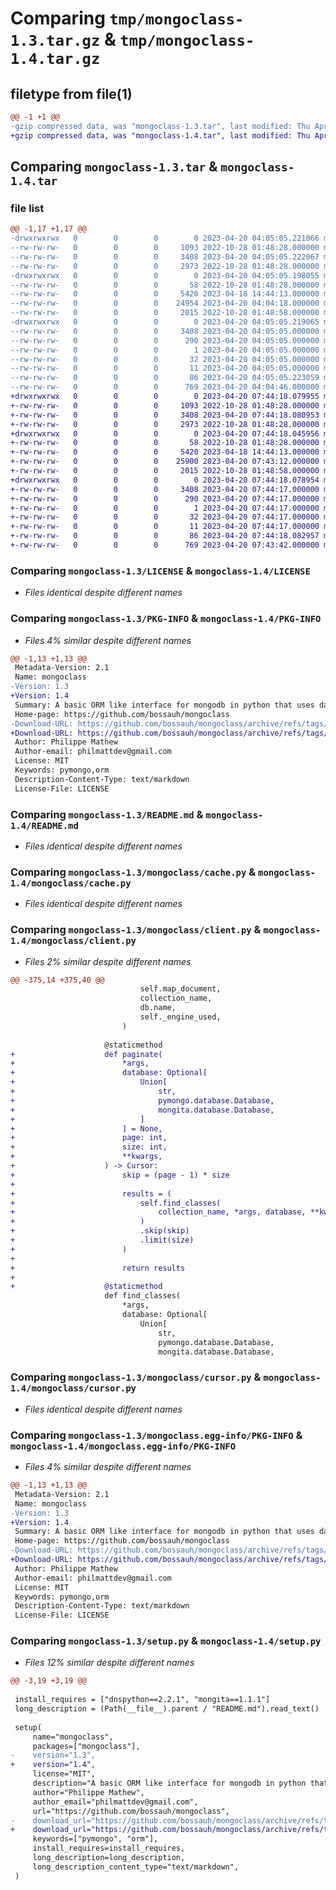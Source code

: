 # Comparing `tmp/mongoclass-1.3.tar.gz` & `tmp/mongoclass-1.4.tar.gz`

## filetype from file(1)

```diff
@@ -1 +1 @@
-gzip compressed data, was "mongoclass-1.3.tar", last modified: Thu Apr 20 04:05:05 2023, max compression
+gzip compressed data, was "mongoclass-1.4.tar", last modified: Thu Apr 20 07:44:18 2023, max compression
```

## Comparing `mongoclass-1.3.tar` & `mongoclass-1.4.tar`

### file list

```diff
@@ -1,17 +1,17 @@
-drwxrwxrwx   0        0        0        0 2023-04-20 04:05:05.221066 mongoclass-1.3/
--rw-rw-rw-   0        0        0     1093 2022-10-28 01:48:28.000000 mongoclass-1.3/LICENSE
--rw-rw-rw-   0        0        0     3408 2023-04-20 04:05:05.222067 mongoclass-1.3/PKG-INFO
--rw-rw-rw-   0        0        0     2973 2022-10-28 01:48:28.000000 mongoclass-1.3/README.md
-drwxrwxrwx   0        0        0        0 2023-04-20 04:05:05.198055 mongoclass-1.3/mongoclass/
--rw-rw-rw-   0        0        0       58 2022-10-28 01:48:28.000000 mongoclass-1.3/mongoclass/__init__.py
--rw-rw-rw-   0        0        0     5420 2023-04-18 14:44:13.000000 mongoclass-1.3/mongoclass/cache.py
--rw-rw-rw-   0        0        0    24954 2023-04-20 04:04:18.000000 mongoclass-1.3/mongoclass/client.py
--rw-rw-rw-   0        0        0     2015 2022-10-28 01:48:58.000000 mongoclass-1.3/mongoclass/cursor.py
-drwxrwxrwx   0        0        0        0 2023-04-20 04:05:05.219065 mongoclass-1.3/mongoclass.egg-info/
--rw-rw-rw-   0        0        0     3408 2023-04-20 04:05:05.000000 mongoclass-1.3/mongoclass.egg-info/PKG-INFO
--rw-rw-rw-   0        0        0      290 2023-04-20 04:05:05.000000 mongoclass-1.3/mongoclass.egg-info/SOURCES.txt
--rw-rw-rw-   0        0        0        1 2023-04-20 04:05:05.000000 mongoclass-1.3/mongoclass.egg-info/dependency_links.txt
--rw-rw-rw-   0        0        0       32 2023-04-20 04:05:05.000000 mongoclass-1.3/mongoclass.egg-info/requires.txt
--rw-rw-rw-   0        0        0       11 2023-04-20 04:05:05.000000 mongoclass-1.3/mongoclass.egg-info/top_level.txt
--rw-rw-rw-   0        0        0       86 2023-04-20 04:05:05.223059 mongoclass-1.3/setup.cfg
--rw-rw-rw-   0        0        0      769 2023-04-20 04:04:46.000000 mongoclass-1.3/setup.py
+drwxrwxrwx   0        0        0        0 2023-04-20 07:44:18.079955 mongoclass-1.4/
+-rw-rw-rw-   0        0        0     1093 2022-10-28 01:48:28.000000 mongoclass-1.4/LICENSE
+-rw-rw-rw-   0        0        0     3408 2023-04-20 07:44:18.080953 mongoclass-1.4/PKG-INFO
+-rw-rw-rw-   0        0        0     2973 2022-10-28 01:48:28.000000 mongoclass-1.4/README.md
+drwxrwxrwx   0        0        0        0 2023-04-20 07:44:18.045956 mongoclass-1.4/mongoclass/
+-rw-rw-rw-   0        0        0       58 2022-10-28 01:48:28.000000 mongoclass-1.4/mongoclass/__init__.py
+-rw-rw-rw-   0        0        0     5420 2023-04-18 14:44:13.000000 mongoclass-1.4/mongoclass/cache.py
+-rw-rw-rw-   0        0        0    25900 2023-04-20 07:43:12.000000 mongoclass-1.4/mongoclass/client.py
+-rw-rw-rw-   0        0        0     2015 2022-10-28 01:48:58.000000 mongoclass-1.4/mongoclass/cursor.py
+drwxrwxrwx   0        0        0        0 2023-04-20 07:44:18.078954 mongoclass-1.4/mongoclass.egg-info/
+-rw-rw-rw-   0        0        0     3408 2023-04-20 07:44:17.000000 mongoclass-1.4/mongoclass.egg-info/PKG-INFO
+-rw-rw-rw-   0        0        0      290 2023-04-20 07:44:17.000000 mongoclass-1.4/mongoclass.egg-info/SOURCES.txt
+-rw-rw-rw-   0        0        0        1 2023-04-20 07:44:17.000000 mongoclass-1.4/mongoclass.egg-info/dependency_links.txt
+-rw-rw-rw-   0        0        0       32 2023-04-20 07:44:17.000000 mongoclass-1.4/mongoclass.egg-info/requires.txt
+-rw-rw-rw-   0        0        0       11 2023-04-20 07:44:17.000000 mongoclass-1.4/mongoclass.egg-info/top_level.txt
+-rw-rw-rw-   0        0        0       86 2023-04-20 07:44:18.082957 mongoclass-1.4/setup.cfg
+-rw-rw-rw-   0        0        0      769 2023-04-20 07:43:42.000000 mongoclass-1.4/setup.py
```

### Comparing `mongoclass-1.3/LICENSE` & `mongoclass-1.4/LICENSE`

 * *Files identical despite different names*

### Comparing `mongoclass-1.3/PKG-INFO` & `mongoclass-1.4/PKG-INFO`

 * *Files 4% similar despite different names*

```diff
@@ -1,13 +1,13 @@
 Metadata-Version: 2.1
 Name: mongoclass
-Version: 1.3
+Version: 1.4
 Summary: A basic ORM like interface for mongodb in python that uses dataclasses.
 Home-page: https://github.com/bossauh/mongoclass
-Download-URL: https://github.com/bossauh/mongoclass/archive/refs/tags/v_13.tar.gz
+Download-URL: https://github.com/bossauh/mongoclass/archive/refs/tags/v_14.tar.gz
 Author: Philippe Mathew
 Author-email: philmattdev@gmail.com
 License: MIT
 Keywords: pymongo,orm
 Description-Content-Type: text/markdown
 License-File: LICENSE
```

### Comparing `mongoclass-1.3/README.md` & `mongoclass-1.4/README.md`

 * *Files identical despite different names*

### Comparing `mongoclass-1.3/mongoclass/cache.py` & `mongoclass-1.4/mongoclass/cache.py`

 * *Files identical despite different names*

### Comparing `mongoclass-1.3/mongoclass/client.py` & `mongoclass-1.4/mongoclass/client.py`

 * *Files 2% similar despite different names*

```diff
@@ -375,14 +375,40 @@
                             self.map_document,
                             collection_name,
                             db.name,
                             self._engine_used,
                         )
 
                     @staticmethod
+                    def paginate(
+                        *args,
+                        database: Optional[
+                            Union[
+                                str,
+                                pymongo.database.Database,
+                                mongita.database.Database,
+                            ]
+                        ] = None,
+                        page: int,
+                        size: int,
+                        **kwargs,
+                    ) -> Cursor:
+                        skip = (page - 1) * size
+
+                        results = (
+                            self.find_classes(
+                                collection_name, *args, database, **kwargs
+                            )
+                            .skip(skip)
+                            .limit(size)
+                        )
+
+                        return results
+
+                    @staticmethod
                     def find_classes(
                         *args,
                         database: Optional[
                             Union[
                                 str,
                                 pymongo.database.Database,
                                 mongita.database.Database,
```

### Comparing `mongoclass-1.3/mongoclass/cursor.py` & `mongoclass-1.4/mongoclass/cursor.py`

 * *Files identical despite different names*

### Comparing `mongoclass-1.3/mongoclass.egg-info/PKG-INFO` & `mongoclass-1.4/mongoclass.egg-info/PKG-INFO`

 * *Files 4% similar despite different names*

```diff
@@ -1,13 +1,13 @@
 Metadata-Version: 2.1
 Name: mongoclass
-Version: 1.3
+Version: 1.4
 Summary: A basic ORM like interface for mongodb in python that uses dataclasses.
 Home-page: https://github.com/bossauh/mongoclass
-Download-URL: https://github.com/bossauh/mongoclass/archive/refs/tags/v_13.tar.gz
+Download-URL: https://github.com/bossauh/mongoclass/archive/refs/tags/v_14.tar.gz
 Author: Philippe Mathew
 Author-email: philmattdev@gmail.com
 License: MIT
 Keywords: pymongo,orm
 Description-Content-Type: text/markdown
 License-File: LICENSE
```

### Comparing `mongoclass-1.3/setup.py` & `mongoclass-1.4/setup.py`

 * *Files 12% similar despite different names*

```diff
@@ -3,19 +3,19 @@
 
 install_requires = ["dnspython==2.2.1", "mongita==1.1.1"]
 long_description = (Path(__file__).parent / "README.md").read_text()
 
 setup(
     name="mongoclass",
     packages=["mongoclass"],
-    version="1.3",
+    version="1.4",
     license="MIT",
     description="A basic ORM like interface for mongodb in python that uses dataclasses.",
     author="Philippe Mathew",
     author_email="philmattdev@gmail.com",
     url="https://github.com/bossauh/mongoclass",
-    download_url="https://github.com/bossauh/mongoclass/archive/refs/tags/v_13.tar.gz",
+    download_url="https://github.com/bossauh/mongoclass/archive/refs/tags/v_14.tar.gz",
     keywords=["pymongo", "orm"],
     install_requires=install_requires,
     long_description=long_description,
     long_description_content_type="text/markdown",
 )
```

